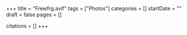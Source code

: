 +++
title = "Frewfrg.avif"
tags = ["Photos"]
categories = []
startDate = ""
draft = false
pages = []

citations = []
+++
